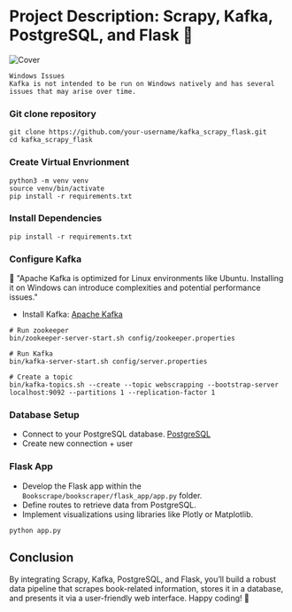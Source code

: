 
# Project Description: Scrapy, Kafka, PostgreSQL, and Flask 🍷

![Cover](https://wallpapercave.com/wp/wp1828905.png)

```
Windows Issues
Kafka is not intended to be run on Windows natively and has several issues that may arise over time.
```

### Git clone repository
```
git clone https://github.com/your-username/kafka_scrapy_flask.git
cd kafka_scrapy_flask
```

### Create Virtual Envrionment
```
python3 -m venv venv
source venv/bin/activate
pip install -r requirements.txt
```

### Install Dependencies 
```
pip install -r requirements.txt
```

### Configure Kafka 

💫 "Apache Kafka is optimized for Linux environments like Ubuntu. Installing it on Windows can introduce complexities and potential performance issues."
- Install Kafka: [Apache Kafka](https://kafka.apache.org/)

```
# Run zookeeper
bin/zookeeper-server-start.sh config/zookeeper.properties

# Run Kafka
bin/kafka-server-start.sh config/server.properties

# Create a topic
bin/kafka-topics.sh --create --topic webscrapping --bootstrap-server localhost:9092 --partitions 1 --replication-factor 1
```

### Database Setup
- Connect to your PostgreSQL database.
[PostgreSQL](https://www.postgresql.org/)
- Create new connection + user

### Flask App 
- Develop the Flask app within the `Bookscrape/bookscraper/flask_app/app.py` folder.
- Define routes to retrieve data from PostgreSQL.
- Implement visualizations using libraries like Plotly or Matplotlib.
```
python app.py
```

## Conclusion
By integrating Scrapy, Kafka, PostgreSQL, and Flask, you’ll build a robust data pipeline that scrapes book-related information, stores it in a database, and presents it via a user-friendly web interface. Happy coding! 🚀

